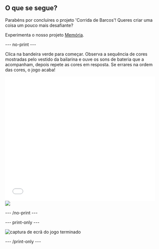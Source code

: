 ## O que se segue?

Parabéns por concluires o projeto 'Corrida de Barcos'! Queres criar uma coisa um pouco mais desafiante?

Experimenta o nosso projeto [Memória](https://projects.raspberrypi.org/en/projects/memory?utm_source=pathway&utm_medium=whatnext&utm_campaign=projects).

\--- no-print \---

Clica na bandeira verde para começar. Observa a sequência de cores mostradas pelo vestido da bailarina e ouve os sons de bateria que a acompanham, depois repete as cores em resposta. Se errares na ordem das cores, o jogo acaba!

<div class="scratch-preview">
  <iframe allowtransparency="true" width="485" height="402" src="//scratch.mit.edu/projects/embed/284452634/?autostart=false" frameborder="0" allowfullscreen scrolling="no" mark="crwd-mark"></iframe> <img src="images/memory-screenshot.png" />
</div>

\--- /no-print \---

\--- print-only \---

![captura de ecrã do jogo terminado](images/memory-screenshot.png)

\--- /print-only \---